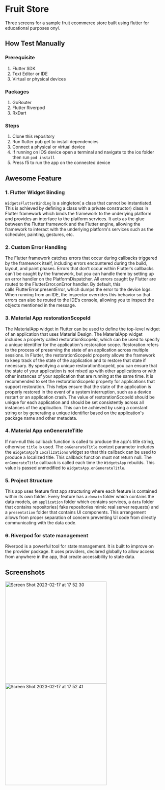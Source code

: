 # Fruit Store

Three screens for a sample fruit ecommerce store built using flutter for educational purposes onyl.

## How Test Manually

### Prerequisite
1. Flutter SDK
2. Text Editor or IDE
3. Virtual or physical devices

### Packages
1. GoRouter
2. Flutter Riverpod
3. RxDart

### Steps
1. Clone this repository
2. Run flutter pub get to install dependencies
3. Connect a physical or virtual device 
4. If running on IOS device open a terminal and navigate to the ios folder then run `pod install`
5. Press f5 to run the app on the connected device



## Awesome Feature


### 1. Flutter Widget Binding
`WidgetsFlutterBinding` is a singleton( a class that cannot be instantiated. This is achieved by defining a class with a private constructor) class in Flutter framework which binds the framework to the underlying platform and provides an interface to the platform services. It acts as the glue between the Flutter framework and the Flutter engine, allowing the framework to interact with the underlying platform's services such as the scheduler, painting, gestures, etc.

### 2. Custom Error Handling
The Flutter framework catches errors that occur during callbacks triggered by the framework itself, including errors encountered during the build, layout, and paint phases. Errors that don’t occur within Flutter’s callbacks can’t be caught by the framework, but you can handle them by setting up an error handler on the PlatformDispatcher. All errors caught by Flutter are routed to the FlutterError.onError handler. By default, this calls FlutterError.presentError, which dumps the error to the device logs. When running from an IDE, the inspector overrides this behavior so that errors can also be routed to the IDE’s console, allowing you to inspect the objects mentioned in the message.

### 3. Material App restorationScopeId
 The MaterialApp widget in Flutter can be used to define the top-level widget of an application that uses Material Design. The MaterialApp widget includes a property called restorationScopeId, which can be used to specify a unique identifier for the application's restoration scope. Restoration refers to the process of preserving the state of an application across multiple sessions. In Flutter, the restorationScopeId property allows the framework to keep track of the state of the application and to restore that state if necessary. By specifying a unique restorationScopeId, you can ensure that the state of your application is not mixed up with other applications or with other instances of your application that are running at the same time. It is recommended to set the restorationScopeId property for applications that support restoration. This helps ensure that the state of the application is properly restored in the event of a system interruption, such as a device restart or an application crash. The value of restorationScopeId should be unique for each application and should be set consistently across all instances of the application. This can be achieved by using a constant string or by generating a unique identifier based on the application's package name and other metadata.

### 4. Material App onGenerateTitle
If non-null this callback function is called to produce the app's title string, otherwise `title` is used. The `onGenerateTitle` context parameter includes the `WidgetsApp`'s `Localizations` widget so that this callback can be used to produce a localized title. This callback function must not return null. The `onGenerateTitle` callback is called each time the `WidgetsApp` rebuilds. This value is passed unmodified to `WidgetsApp.onGenerateTitle`.

### 5. Project Structure
This app uses feature first app structuring where each feature is contained within its own folder. Every feature has a `domain` folder which contains the data models, an `application` folder which contains services, a `data` folder that contains repositories( fake repositories mimic real server requests) and a `presentation` folder that contains UI components. This arrangement allows from proper separation of concern preventing UI code from directly communicating with the data code.

### 6. Riverpod for state management
Riverpod is a powerful tool for state management. It is built to improve on the provider package. It uses providers, declared globally to allow access from anywhere in the app, that create accessibility to state data.


## Screenshots
<img width="330" alt="Screen Shot 2023-02-17 at 17 52 30" src="https://user-images.githubusercontent.com/98651593/219674101-9a7a7e6d-faf3-4432-85bc-6a55c51e4e13.png">
<img width="330" alt="Screen Shot 2023-02-17 at 17 52 41" src="https://user-images.githubusercontent.com/98651593/219674159-237abb62-2f25-4d5c-96ef-d28efb532850.png">

